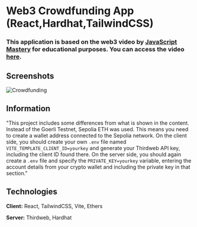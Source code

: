 
# Web3 Crowdfunding App (React,Hardhat,TailwindCSS)

### This application is based on the web3 video by [JavaScript Mastery](https://www.youtube.com/@javascriptmastery) for educational purposes. You can access the video [here](https://www.youtube.com/watch?v=BDCT6TYLYdI).


## Screenshots

![Crowdfunding](https://camo.githubusercontent.com/82c9df66b4ff474f6d113da22652eb96ddc73651c34651748a831a14e0881ffa/68747470733a2f2f692e6962622e636f2f6b36706a3051742f6874756d2d362e706e67)

  
## Information

"This project includes some differences from what is shown in the content. Instead of the Goerli Testnet, Sepolia ETH was used. This means you need to create a wallet address connected to the Sepolia network. On the client side, you should create your own `.env` file named `VITE_TEMPLATE_CLIENT_ID=yourkey` and generate your Thirdweb API key, including the client ID found there. On the server side, you should again create a `.env` file and specify the `PRIVATE_KEY=yourkey` variable, entering the account details from your crypto wallet and including the private key in that section."
## Technologies

**Client:** React, TailwindCSS, Vite, Ethers

**Server:** Thirdweb, Hardhat

  